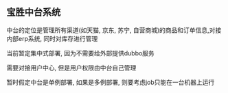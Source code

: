 ## 宝胜中台系统

中台的定位是管理所有渠道(如天猫, 京东, 苏宁, 自营商城)的商品和订单信息,对接内部erp系统, 同时对库存进行管理

当前暂定集中式部署, 因为不需要给外部提供dubbo服务

需要对接用户中心, 但是用户权限由中台自己管理

暂时假定中台是单例部署, 如果是多例部署, 则要考虑job只能在一台机器上运行